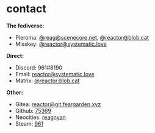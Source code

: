 # contact

**The fediverse:**

<ul class="fa-ul">
  <li><i class="fa-li fa fa-pleroma fa-lg"></i> Pleroma: <a href="https://scenecore.net/reag">@reag@scenecore.net</a>, <a href="https://blob.cat/reactor">@reactor@blob.cat</a></li>
  <li><i class="fa-li fa fa-activitypub fa-lg"></i> Misskey: <a href="https://systematic.love/@reactor">@reactor@systematic.love</a>
</ul>

**Direct:**

<ul class="fa-ul">
  <li><i class="fa-li fa fa-discord fa-lg"></i> Discord: 961#8190</li>
  <li><i class="fa-li fa fa-envelope fa-lg"></i> Email: <a href="mailto:reactor@systematic.love">reactor@systematic.love</a></li>
  <li><i class="fa-li fa fa-matrix-org fa-lg"></i> Matrix: <a href="https://matrix.to/#/@reactor:blob.cat">@reactor:blob.cat</a></li>
</ul>

**Other:**

<ul class="fa-ul">
  <li><i class="fa-li fa fa-gitea fa-lg"></i> Gitea: <a href="https://git.feargarden.xyz/reactor">reactor@git.feargarden.xyz</a></li>
  <li><i class="fa-li fa fa-github fa-lg"></i> Github: <a href="https://github.com/75369">75369</a></li>
  <li><i class="fa-li fa fa-globe-w fa-lg"></i> Neocities: <a href="https://neocities.org/site/reagnyan">reagnyan</a></li>
  <li><i class="fa-li fa fa-steam fa-lg"></i> Steam: <a href="https://steamcommunity.com/id/arisugawadice">961</a></li>
</ul>